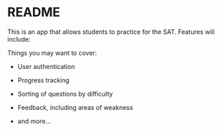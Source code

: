 # README

This is an app that allows students to practice for the SAT. Features will include:

Things you may want to cover:

* User authentication

* Progress tracking

* Sorting of questions by difficulty

* Feedback, including areas of weakness

* and more...



